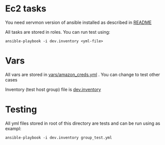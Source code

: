 Ec2 tasks
=========

You need xervmon version of ansible installed as described in [README](../README.md)


All tasks are stored in roles. You can run test using:

```
ansible-playbook -i dev.inventory <yml-file>
```

Vars
====

All vars are stored in [vars/amazon_creds.yml](vars/amazon_creds.yml) .
You can change to test other cases

Inventory (test host group) file is [dev.inventory](dev.inventory)

Testing
=======

All yml files stored in root of this directory are tests and can be run using as exampl:

```
ansible-playbook -i dev.inventory group_test.yml
```
